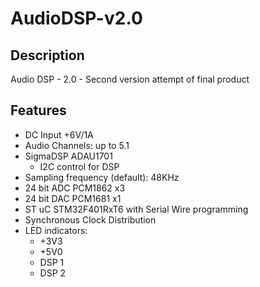 # AudioDSP-v2.0
## Description
Audio DSP - 2.0 - Second version attempt of final product

## Features
- DC Input +6V/1A
- Audio Channels: up to 5.1
- SigmaDSP ADAU1701
   - I2C control for DSP
- Sampling frequency (default): 48KHz
- 24 bit ADC PCM1862 x3
- 24 bit DAC PCM1681 x1
- ST uC STM32F401RxT6 with Serial Wire programming
- Synchronous Clock Distribution
- LED indicators:
   - +3V3
   - +5V0
   - DSP 1
   - DSP 2